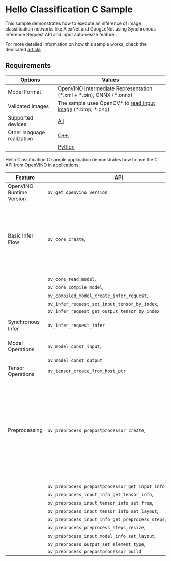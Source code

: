 # Hello Classification C Sample

This sample demonstrates how to execute an inference of image classification networks like AlexNet and GoogLeNet using Synchronous Inference Request API and input auto-resize feature.

For more detailed information on how this sample works, check the dedicated [article](https://docs.openvino.ai/2025/learn-openvino/openvino-samples/hello-classification.html)

## Requirements

| Options                    | Values                                                                                                                                                                      |
| ---------------------------| ----------------------------------------------------------------------------------------------------------------------------------------------------------------------------|
| Model Format               | OpenVINO Intermediate Representation (\*.xml + \*.bin), ONNX (\*.onnx)                                                                                              |
| Validated images           | The sample uses OpenCV\* to [read input image](https://docs.opencv.org/master/d4/da8/group__imgcodecs.html#ga288b8b3da0892bd651fce07b3bbd3a56) (\*.bmp, \*.png)             |
| Supported devices          | [All](https://docs.openvino.ai/2025/learn-openvino/openvino-samples/hello-classification.html)                                                                         |
| Other language realization | [C++](https://docs.openvino.ai/2025/learn-openvino/openvino-samples/hello-classification.html),                                                                  |
|                            | [Python](https://docs.openvino.ai/2025/learn-openvino/openvino-samples/hello-classification.html)                                               |

Hello Classification C sample application demonstrates how to use the C API from OpenVINO in applications.

| Feature                  | API                                                         | Description                                                                                                                                                                             |
| -------------------------| ------------------------------------------------------------|-----------------------------------------------------------------------------------------------------------------------------------------------------------------------------------------|
| OpenVINO Runtime Version | ``ov_get_openvino_version``                                 | Get Openvino API version.                                                                                                                                                               |
| Basic Infer Flow         | ``ov_core_create``,                                         | Common API to do inference: read and compile a model, create an infer request, configure input and output tensors                                                                       |
|                          | ``ov_core_read_model``,                                     |                                                                                                                                                                                         |
|                          | ``ov_core_compile_model``,                                  |                                                                                                                                                                                         |
|                          | ``ov_compiled_model_create_infer_request``,                 |                                                                                                                                                                                         |
|                          | ``ov_infer_request_set_input_tensor_by_index``,             |                                                                                                                                                                                         |
|                          | ``ov_infer_request_get_output_tensor_by_index``             |                                                                                                                                                                                         |
| Synchronous Infer        | ``ov_infer_request_infer``                                  | Do synchronous inference                                                                                                                                                                |
| Model Operations         | ``ov_model_const_input``,                                   | Get inputs and outputs of a model                                                                                                                                                       |
|                          | ``ov_model_const_output``                                   |                                                                                                                                                                                         |
| Tensor Operations        | ``ov_tensor_create_from_host_ptr``                          | Create a tensor shape                                                                                                                                                                   |
| Preprocessing            | ``ov_preprocess_prepostprocessor_create``,                  | Set image of the original size as input for a model with other input size. Resize and layout conversions are performed automatically by the corresponding plugin just before inference. |
|                          | ``ov_preprocess_prepostprocessor_get_input_info_by_index``, |                                                                                                                                                                                         |
|                          | ``ov_preprocess_input_info_get_tensor_info``,               |                                                                                                                                                                                         |
|                          | ``ov_preprocess_input_tensor_info_set_from``,               |                                                                                                                                                                                         |
|                          | ``ov_preprocess_input_tensor_info_set_layout``,             |                                                                                                                                                                                         |
|                          | ``ov_preprocess_input_info_get_preprocess_steps``,          |                                                                                                                                                                                         |
|                          | ``ov_preprocess_preprocess_steps_resize``,                  |                                                                                                                                                                                         |
|                          | ``ov_preprocess_input_model_info_set_layout``,              |                                                                                                                                                                                         |
|                          | ``ov_preprocess_output_set_element_type``,                  |                                                                                                                                                                                         |
|                          | ``ov_preprocess_prepostprocessor_build``                    |                                                                                                                                                                                         |

